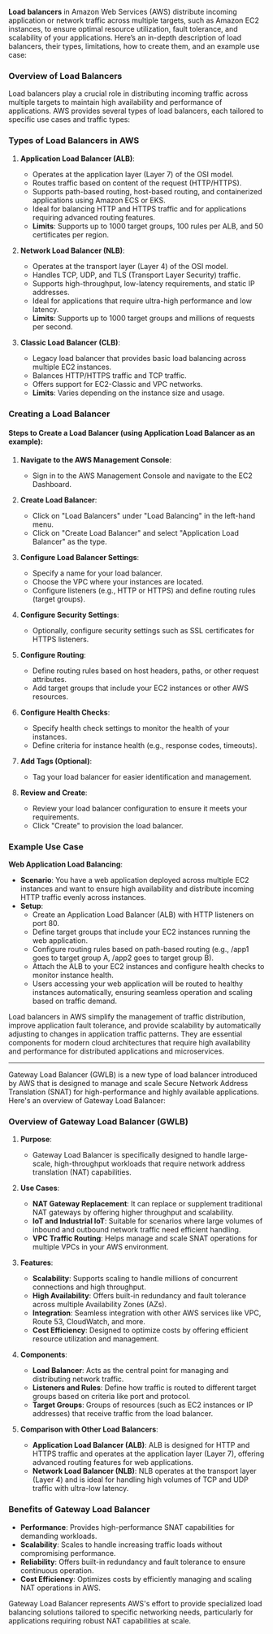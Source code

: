 **Load balancers** in Amazon Web Services (AWS) distribute incoming application or network traffic across multiple targets, such as Amazon EC2 instances, to ensure optimal resource utilization, fault tolerance, and scalability of your applications. Here’s an in-depth description of load balancers, their types, limitations, how to create them, and an example use case:

### Overview of Load Balancers

Load balancers play a crucial role in distributing incoming traffic across multiple targets to maintain high availability and performance of applications. AWS provides several types of load balancers, each tailored to specific use cases and traffic types:

### Types of Load Balancers in AWS

1. **Application Load Balancer (ALB)**:
   - Operates at the application layer (Layer 7) of the OSI model.
   - Routes traffic based on content of the request (HTTP/HTTPS).
   - Supports path-based routing, host-based routing, and containerized applications using Amazon ECS or EKS.
   - Ideal for balancing HTTP and HTTPS traffic and for applications requiring advanced routing features.
   - **Limits**: Supports up to 1000 target groups, 100 rules per ALB, and 50 certificates per region.

2. **Network Load Balancer (NLB)**:
   - Operates at the transport layer (Layer 4) of the OSI model.
   - Handles TCP, UDP, and TLS (Transport Layer Security) traffic.
   - Supports high-throughput, low-latency requirements, and static IP addresses.
   - Ideal for applications that require ultra-high performance and low latency.
   - **Limits**: Supports up to 1000 target groups and millions of requests per second.

3. **Classic Load Balancer (CLB)**:
   - Legacy load balancer that provides basic load balancing across multiple EC2 instances.
   - Balances HTTP/HTTPS traffic and TCP traffic.
   - Offers support for EC2-Classic and VPC networks.
   - **Limits**: Varies depending on the instance size and usage.

### Creating a Load Balancer

#### Steps to Create a Load Balancer (using Application Load Balancer as an example):

1. **Navigate to the AWS Management Console**:
   - Sign in to the AWS Management Console and navigate to the EC2 Dashboard.

2. **Create Load Balancer**:
   - Click on "Load Balancers" under "Load Balancing" in the left-hand menu.
   - Click on "Create Load Balancer" and select "Application Load Balancer" as the type.

3. **Configure Load Balancer Settings**:
   - Specify a name for your load balancer.
   - Choose the VPC where your instances are located.
   - Configure listeners (e.g., HTTP or HTTPS) and define routing rules (target groups).

4. **Configure Security Settings**:
   - Optionally, configure security settings such as SSL certificates for HTTPS listeners.

5. **Configure Routing**:
   - Define routing rules based on host headers, paths, or other request attributes.
   - Add target groups that include your EC2 instances or other AWS resources.

6. **Configure Health Checks**:
   - Specify health check settings to monitor the health of your instances.
   - Define criteria for instance health (e.g., response codes, timeouts).

7. **Add Tags (Optional)**:
   - Tag your load balancer for easier identification and management.

8. **Review and Create**:
   - Review your load balancer configuration to ensure it meets your requirements.
   - Click "Create" to provision the load balancer.

### Example Use Case

**Web Application Load Balancing**:
- **Scenario**: You have a web application deployed across multiple EC2 instances and want to ensure high availability and distribute incoming HTTP traffic evenly across instances.
- **Setup**:
  - Create an Application Load Balancer (ALB) with HTTP listeners on port 80.
  - Define target groups that include your EC2 instances running the web application.
  - Configure routing rules based on path-based routing (e.g., /app1 goes to target group A, /app2 goes to target group B).
  - Attach the ALB to your EC2 instances and configure health checks to monitor instance health.
  - Users accessing your web application will be routed to healthy instances automatically, ensuring seamless operation and scaling based on traffic demand.

Load balancers in AWS simplify the management of traffic distribution, improve application fault tolerance, and provide scalability by automatically adjusting to changes in application traffic patterns. They are essential components for modern cloud architectures that require high availability and performance for distributed applications and microservices.


--------------------------------------------------

Gateway Load Balancer (GWLB) is a new type of load balancer introduced by AWS that is designed to manage and scale Secure Network Address Translation (SNAT) for high-performance and highly available applications. Here's an overview of Gateway Load Balancer:

### Overview of Gateway Load Balancer (GWLB)

1. **Purpose**:
   - Gateway Load Balancer is specifically designed to handle large-scale, high-throughput workloads that require network address translation (NAT) capabilities.

2. **Use Cases**:
   - **NAT Gateway Replacement**: It can replace or supplement traditional NAT gateways by offering higher throughput and scalability.
   - **IoT and Industrial IoT**: Suitable for scenarios where large volumes of inbound and outbound network traffic need efficient handling.
   - **VPC Traffic Routing**: Helps manage and scale SNAT operations for multiple VPCs in your AWS environment.

3. **Features**:
   - **Scalability**: Supports scaling to handle millions of concurrent connections and high throughput.
   - **High Availability**: Offers built-in redundancy and fault tolerance across multiple Availability Zones (AZs).
   - **Integration**: Seamless integration with other AWS services like VPC, Route 53, CloudWatch, and more.
   - **Cost Efficiency**: Designed to optimize costs by offering efficient resource utilization and management.

4. **Components**:
   - **Load Balancer**: Acts as the central point for managing and distributing network traffic.
   - **Listeners and Rules**: Define how traffic is routed to different target groups based on criteria like port and protocol.
   - **Target Groups**: Groups of resources (such as EC2 instances or IP addresses) that receive traffic from the load balancer.

5. **Comparison with Other Load Balancers**:
   - **Application Load Balancer (ALB)**: ALB is designed for HTTP and HTTPS traffic and operates at the application layer (Layer 7), offering advanced routing features for web applications.
   - **Network Load Balancer (NLB)**: NLB operates at the transport layer (Layer 4) and is ideal for handling high volumes of TCP and UDP traffic with ultra-low latency.

### Benefits of Gateway Load Balancer

- **Performance**: Provides high-performance SNAT capabilities for demanding workloads.
- **Scalability**: Scales to handle increasing traffic loads without compromising performance.
- **Reliability**: Offers built-in redundancy and fault tolerance to ensure continuous operation.
- **Cost Efficiency**: Optimizes costs by efficiently managing and scaling NAT operations in AWS.

Gateway Load Balancer represents AWS's effort to provide specialized load balancing solutions tailored to specific networking needs, particularly for applications requiring robust NAT capabilities at scale.